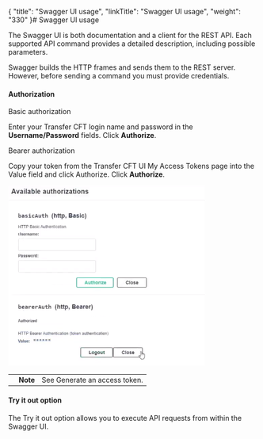 {
    "title": "Swagger UI usage",
    "linkTitle": "Swagger UI usage",
    "weight": "330"
}# Swagger UI usage



The Swagger UI is both documentation and a client for the REST API. Each supported API command provides a detailed description, including possible parameters.



Swagger builds the HTTP frames and sends them to the REST server. However, before sending a command you must provide credentials.



#### Authorization



Basic authorization



Enter your <span>Transfer CFT</span> login name and password in the **Username/Password** fields. Click **Authorize**.



Bearer authorization



Copy your token from the <span>Transfer CFT</span> UI <span>My Access Tokens</span> page into the <span>Value </span>field and click Authorize. Click **Authorize**.



![](authorization_swagger.png)



<table data-cellpadding="0" data-cellspacing="0">
<tbody>
<tr>
<td data-valign="top"></td>
<td data-valign="top"><span><strong>Note</strong></span></td>
<td data-mc-autonum="&lt;b&gt;Note&lt;/b&gt;" data-valign="top">See Generate an access token.</td>
</tr>
</tbody>
</table>



#### Try it out option



The <span>Try it out</span> option allows you to execute API requests from within the Swagger UI.


